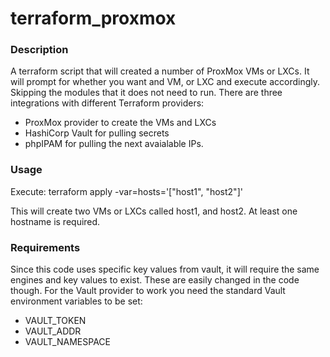 # terraform_proxmox

### Description
A terraform script that will created a number of ProxMox VMs or LXCs.
It will prompt for whether you want and VM, or LXC and execute accordingly.  Skipping the modules that it does not need to run.
There are three integrations with different Terraform providers:
- ProxMox provider to create the VMs and LXCs
- HashiCorp Vault for pulling secrets
- phpIPAM for pulling the next avaialable IPs.

### Usage
Execute: 
terraform apply -var=hosts='["host1", "host2"]'

This will create two VMs or LXCs called host1, and host2. At least one hostname is required. 

### Requirements
Since this code uses specific key values from vault, it will require the same engines and key values to exist.  These are easily changed in the code though.
For the Vault provider to work you need the standard Vault environment variables to be set:
- VAULT_TOKEN
- VAULT_ADDR
- VAULT_NAMESPACE
